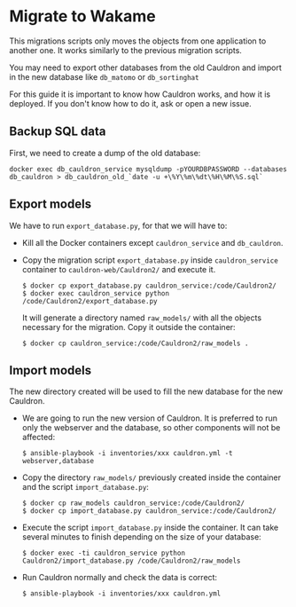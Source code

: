 Migrate to Wakame
==========

This migrations scripts only moves the objects from one application to another one. It works similarly to the previous migration scripts.

You may need to export other databases from the old Cauldron and import in the new database like `db_matomo` or `db_sortinghat`  

For this guide it is important to know how Cauldron works, and how it is deployed. If you don't know how to do it, ask or open a new issue.

## Backup SQL data

First, we need to create a dump of the old database:
```
docker exec db_cauldron_service mysqldump -pYOURDBPASSWORD --databases db_cauldron > db_cauldron_old_`date -u +\%Y\%m\%dt\%H\%M\%S.sql`
```

## Export models

We have to run `export_database.py`, for that we will have to:

- Kill all the Docker containers except `cauldron_service` and `db_cauldron`.

- Copy the migration script `export_database.py` inside `cauldron_service` container to `cauldron-web/Cauldron2/` 
and execute it. 

    ```
    $ docker cp export_database.py cauldron_service:/code/Cauldron2/
    $ docker exec cauldron_service python /code/Cauldron2/export_database.py
    ```
    It will generate a directory named `raw_models/` with all the objects necessary for the migration. Copy it outside the container:
    ```
    $ docker cp cauldron_service:/code/Cauldron2/raw_models .
    ```

## Import models

The new directory created will be used to fill the new database for the new Cauldron.
- We are going to run the new version of Cauldron. It is preferred to run only the webserver and the database, so other components will not be affected:

    ```
    $ ansible-playbook -i inventories/xxx cauldron.yml -t webserver,database
    ``` 

- Copy the directory `raw_models/` previously created inside the container and the script `import_database.py`:
    ```
    $ docker cp raw_models cauldron_service:/code/Cauldron2/
    $ docker cp import_database.py cauldron_service:/code/Cauldron2/
    ```
 
- Execute the script `import_database.py` inside the container. It can take several minutes to finish depending on the size of your database:
    ```
    $ docker exec -ti cauldron_service python Cauldron2/import_database.py /code/Cauldron2/raw_models
    ```

- Run Cauldron normally and check the data is correct:
    ```
    $ ansible-playbook -i inventories/xxx cauldron.yml
    ```
